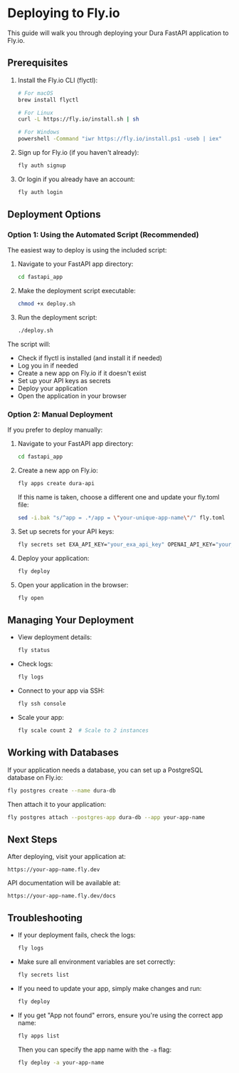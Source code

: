# Deploying to Fly.io

This guide will walk you through deploying your Dura FastAPI application to Fly.io.

## Prerequisites

1. Install the Fly.io CLI (flyctl):
   ```bash
   # For macOS
   brew install flyctl
   
   # For Linux
   curl -L https://fly.io/install.sh | sh
   
   # For Windows
   powershell -Command "iwr https://fly.io/install.ps1 -useb | iex"
   ```

2. Sign up for Fly.io (if you haven't already):
   ```bash
   fly auth signup
   ```

3. Or login if you already have an account:
   ```bash
   fly auth login
   ```

## Deployment Options

### Option 1: Using the Automated Script (Recommended)

The easiest way to deploy is using the included script:

1. Navigate to your FastAPI app directory:
   ```bash
   cd fastapi_app
   ```

2. Make the deployment script executable:
   ```bash
   chmod +x deploy.sh
   ```

3. Run the deployment script:
   ```bash
   ./deploy.sh
   ```

The script will:
- Check if flyctl is installed (and install it if needed)
- Log you in if needed
- Create a new app on Fly.io if it doesn't exist
- Set up your API keys as secrets
- Deploy your application
- Open the application in your browser

### Option 2: Manual Deployment

If you prefer to deploy manually:

1. Navigate to your FastAPI app directory:
   ```bash
   cd fastapi_app
   ```

2. Create a new app on Fly.io:
   ```bash
   fly apps create dura-api
   ```
   
   If this name is taken, choose a different one and update your fly.toml file:
   ```bash
   sed -i.bak "s/^app = .*/app = \"your-unique-app-name\"/" fly.toml
   ```

3. Set up secrets for your API keys:
   ```bash
   fly secrets set EXA_API_KEY="your_exa_api_key" OPENAI_API_KEY="your_openai_api_key"
   ```

4. Deploy your application:
   ```bash
   fly deploy
   ```

5. Open your application in the browser:
   ```bash
   fly open
   ```

## Managing Your Deployment

- View deployment details:
  ```bash
  fly status
  ```

- Check logs:
  ```bash
  fly logs
  ```

- Connect to your app via SSH:
  ```bash
  fly ssh console
  ```

- Scale your app:
  ```bash
  fly scale count 2  # Scale to 2 instances
  ```

## Working with Databases

If your application needs a database, you can set up a PostgreSQL database on Fly.io:

```bash
fly postgres create --name dura-db
```

Then attach it to your application:

```bash
fly postgres attach --postgres-app dura-db --app your-app-name
```

## Next Steps

After deploying, visit your application at:
```
https://your-app-name.fly.dev
```

API documentation will be available at:
```
https://your-app-name.fly.dev/docs
```

## Troubleshooting

- If your deployment fails, check the logs:
  ```bash
  fly logs
  ```

- Make sure all environment variables are set correctly:
  ```bash
  fly secrets list
  ```

- If you need to update your app, simply make changes and run:
  ```bash
  fly deploy
  ```
  
- If you get "App not found" errors, ensure you're using the correct app name:
  ```bash
  fly apps list
  ```
  
  Then you can specify the app name with the `-a` flag:
  ```bash
  fly deploy -a your-app-name
  ``` 